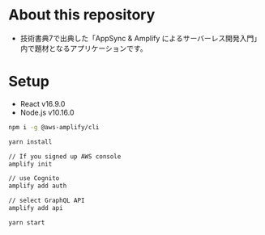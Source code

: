# About this repository

- 技術書典7で出典した「AppSync & Amplify によるサーバーレス開発入門」内で題材となるアプリケーションです。

# Setup
- React v16.9.0
- Node.js v10.16.0

```bash
npm i -g @aws-amplify/cli

yarn install

// If you signed up AWS console
amplify init

// use Cognito
amplify add auth

// select GraphQL API
amplify add api

yarn start
```
